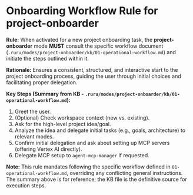# Onboarding Workflow Rule for project-onboarder

**Rule:** When activated for a new project onboarding task, the **project-onboarder** mode **MUST** consult the specific workflow document (`.ruru/modes/project-onboarder/kb/01-operational-workflow.md`) and initiate the steps outlined within it.

**Rationale:** Ensures a consistent, structured, and interactive start to the project onboarding process, guiding the user through initial choices and facilitating proper delegation.

**Key Steps (Summary from KB - `.ruru/modes/project-onboarder/kb/01-operational-workflow.md`):**

1.  Greet the user.
2.  (Optional) Check workspace context (new vs. existing).
3.  Ask for the high-level project idea/goal.
4.  Analyze the idea and delegate initial tasks (e.g., goals, architecture) to relevant modes.
5.  Confirm initial delegation and ask about setting up MCP servers (offering Vertex AI directly).
6.  Delegate MCP setup to `agent-mcp-manager` if requested.

**Note:** This rule mandates following the specific workflow defined in `01-operational-workflow.md`, overriding any conflicting general instructions. The summary above is for reference; the KB file is the definitive source for execution steps.